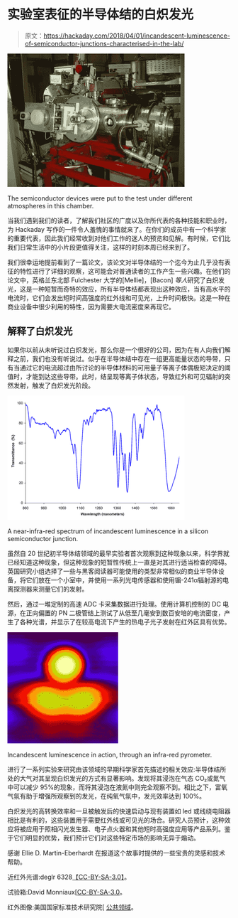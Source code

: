 # 实验室表征的半导体结的白炽发光

> 原文：<https://hackaday.com/2018/04/01/incandescent-luminescence-of-semiconductor-junctions-characterised-in-the-lab/>

[![The semiconductor devices were put to the test under different atmospheres in this chamber.](img/f958cb9bea3330eb0bd7387ee81b3815.png)](https://hackaday.com/wp-content/uploads/2018/03/1024px-particle_accelerator_dsc04485.jpg)

The semiconductor devices were put to the test under different atmospheres in this chamber.

当我们遇到我们的读者，了解我们社区的广度以及你所代表的各种技能和职业时，为 Hackaday 写作的一件令人羞愧的事情就来了。在你们的成员中有一个科学家的重要代表，因此我们经常收到对他们工作的迷人的预览和见解。有时候，它们比我们日常生活中的小片段更值得关注，这样的时刻本周已经来到了。

我们很幸运地提前看到了一篇论文，该论文对半导体结的一个迄今为止几乎没有表征的特性进行了详细的观察，这可能会对普通读者的工作产生一些兴趣。在他们的论文中，英格兰东北部 Fulchester 大学的[Mellie]，[Bacon] *等人*研究了白炽发光，这是一种短暂而奇特的效应，所有半导体结都表现出这种效应，当有高水平的电流时，它们会发出短时间高强度的红外线和可见光，上升时间极快。这是一种在商业设备中很少利用的特性，因为需要大电流密度来再现它。

## 解释了白炽发光

如果你以前从未听说过白炽发光，那么你是一个很好的公司，因为在有人向我们解释之前，我们也没有听说过。似乎在半导体结中存在一组更高能量状态的导带，只有当通过它的电流超过由所讨论的半导体材料的可用量子等离子体偶极矩决定的阈值时，才能到达这些导带。此时，结呈现等离子体状态，导致红外和可见辐射的突然发射，触发了白炽发光阶段。

[![A near-infra-red spectrum of incandescent luminescence in a halogen-doped silicon semiconductor junction.](img/d24d71d509f61f109eaab116530023ee.png)](https://hackaday.com/wp-content/uploads/2018/03/near_ir_spectrum.png)

A near-infra-red spectrum of incandescent luminescence in a silicon semiconductor junction.

虽然自 20 世纪初半导体结领域的最早实验者首次观察到这种现象以来，科学界就已经知道这种现象，但这种现象的短暂性传统上一直是对其进行适当检查的障碍。英国研究小组选择了一些与黑客阅读器可能使用的类型非常相似的商业半导体设备，将它们放在一个小室中，并使用一系列光电传感器和使用镅-241α辐射源的电离探测器来测量它们的发射。

然后，通过一堆定制的高速 ADC 卡采集数据进行处理。使用计算机控制的 DC 电源，在正向偏置的 PN 二极管结上测试了从低至几毫安到数百安培的电流密度，产生了各种光谱，并显示了在较高电流下产生的热电子光子发射在红外区具有优势。

[![Incandescent luminescence in action, through an infra-red pyrometer.](img/14f3a6112049ca71cccbd7ada0aada47.png)](https://hackaday.com/wp-content/uploads/2018/04/semiconductor-incandescence-thumbnail.jpg)

Incandescent luminescence in action, through an infra-red pyrometer.

进行了一系列实验来研究由该领域的早期科学家首先描述的相关效应:半导体结所处的大气对其呈现白炽发光的方式有显著影响。发现将其浸泡在气态 CO₂或氮气中可以减少 95%的现象，而将其浸泡在液氮中则完全观察不到。相比之下，富氧气氛有助于增强所观察到的发光，在纯氧气氛中，发光效率达到 100%。

白炽发光的高转换效率和一旦被触发后的快速启动与现有装置如 led 或线绕电阻器相比是有利的，这些装置用于需要红外线或可见光的场合。研究人员预计，这种效应将被应用于照相闪光发生器、电子点火器和其他短时高强度应用等产品系列。鉴于它们明显的优势，我们预计它们对这些特定市场的影响无异于煽动。

感谢 Ellie D. Martin-Eberhardt 在报道这个故事时提供的一些宝贵的灵感和技术帮助。

近红外光谱:deglr 6328[【CC-BY-SA-3.0】](https://commons.wikimedia.org/wiki/File:Dichloromethane_near_IR_spectrum.png)。

试验箱:David Monniaux[[CC-BY-SA-3.0](https://commons.wikimedia.org/wiki/File:Particle_accelerator_dsc04485.jpg)。

红外图像:美国国家标准技术研究院[ [公共领域](https://commons.wikimedia.org/wiki/File:Scanning_tunneling_microscope;_Semiconductor;_Spintronics_(5884298881).jpg)。